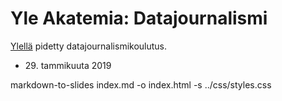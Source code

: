 # Yle Akatemia: Datajournalismi

[Ylellä](https://yle.fi/) pidetty datajournalismikoulutus.

* <div>29. tammikuuta 2019</div>

markdown-to-slides index.md -o index.html -s ../css/styles.css
